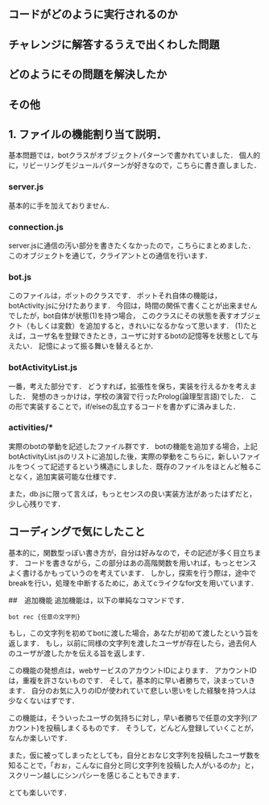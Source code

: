 ## コードがどのように実行されるのか
## チャレンジに解答するうえで出くわした問題
## どのようにその問題を解決したか
## その他

## 1. ファイルの機能割り当て説明．
基本問題では，botクラスがオブジェクトパターンで書かれていました．
個人的に，リビーリングモジュールパターンが好きなので，こちらに書き直しました．

### server.js
基本的に手を加えておりません．

### connection.js
server.jsに通信の汚い部分を書きたくなかったので，こちらにまとめました．
このオブジェクトを通じて，クライアントとの通信を行います．

### bot.js
このファイルは，ボットのクラスです．
ボットそれ自体の機能は，botActivity.jsに分けたあります．
今回は，時間の関係で書くことが出来ませんでしたが，bot自体が状態(1)を持つ場合，
このクラスにその状態を表すオブジェクト（もしくは変数）を追加すると，きれいになるかなって思います．
 (1)たとえば，ユーザ名を登録できたとき，ユーザに対するbotの記憶等を状態として与えたい．
 記憶によって振る舞いを替えるとか．


### botActivityList.js
一番，考えた部分です．
どうすれば，拡張性を保ち，実装を行えるかを考えました．
発想のきっかけは，学校の演習で行ったProlog(論理型言語)でした．
この形で実装することで，if/elseの乱立するコードを書かずに済みました．

### activities/*
実際のbotの挙動を記述したファイル群です．
botの機能を追加する場合，上記botActivityList.jsのリストに追加した後，実際の挙動をこちらに，新しいファイルをつくって記述するという構造にしました．既存のファイルをほとんど触ることなく，追加実装可能な仕様です．

また，db.jsに限って言えば，もっとセンスの良い実装方法があったはずだと，少し心残りです．

## コーディングで気にしたこと
基本的に，関数型っぽい書き方が，自分は好みなので，その記述が多く目立ちます．
コードを書きながら，この部分はあの高階関数を用いれば，もっとセンスよく書けるかもっていうのを考えています．
しかし，探索を行う際は，途中でbreakを行い，処理を中断するために，あえてcライクなfor文を用いています．

##　追加機能
追加機能は，以下の単純なコマンドです．

`bot rec {任意の文字列}`

もし，この文字列を初めてbotに渡した場合，あなたが初めて渡したという旨を返します．
もし，以前に同様の文字列を渡したユーザが存在したら，過去何人のユーザが渡したかを伝える旨を返します．

この機能の発想点は，webサービスのアカウントIDによります．
アカウントIDは，重複を許さないものです．
そして，基本的に早い者勝ちで，決まっていきます．
自分のお気に入りのIDが使われていて悲しい思いをした経験を持つ人は少なくないはずです．

この機能は，そういったユーザの気持ちに対し，早い者勝ちで任意の文字列(アカウント)を投稿しまくるものです．
そうして，どんどん登録していくことが，なんか楽しいです．

また，仮に被ってしまったとしても，自分とおなじ文字列を投稿したユーザ数を知ることで，「おぉ，こんなに自分と同じ文字列を投稿した人がいるのか」と，スクリーン越しにシンパシーを感じることもできます．

とても楽しいです．

